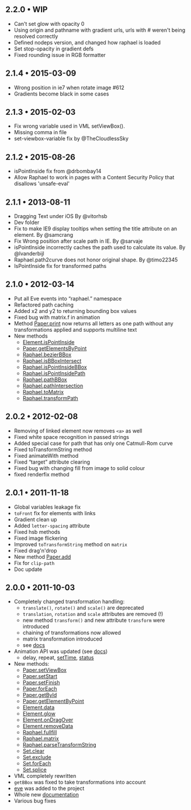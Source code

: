 2.2.0 • WIP
------------------

  * Can't set glow with opacity 0
  * Using origin and pathname with gradient urls, urls with # weren't being resolved correctly
  * Defined nodeps version, and changed how raphael is loaded
  * Set stop-opacity in gradient defs
  * Fixed rounding issue in RGB formatter

2.1.4 • 2015-03-09
------------------

  * Wrong position in ie7 when rotate image #612
  * Gradients become black in some cases

2.1.3 • 2015-02-03
------------------

  * Fix wrong variable used in VML setViewBox().
  * Missing comma in file
  * set-viewbox-variable fix by @TheCloudlessSky

2.1.2 • 2015-08-26
------------------

  * isPointInside fix from @drbombay14
  * Allow Raphael to work in pages with a Content Security Policy that disallows 'unsafe-eval'

2.1.1 • 2013-08-11
------------------

  * Dragging Text under iOS By @vitorhsb
  * Dev folder
  * Fix to make IE9 display tooltips when setting the title attribute on an element. By @samcrang
  * Fix Wrong position after scale path in IE. By @sarvaje
  * isPointInside incorrectly caches the path used to calculate its value. By @lvanderbijl
  * Raphael.path2curve does not honor original shape. By @timo22345
  * IsPointInside fix for transformed paths

2.1.0 • 2012-03-14
------------------

  * Put all Eve events into “raphael.” namespace
  * Refactored path caching
  * Added x2 and y2 to returning bounding box values
  * Fixed bug with matrix.f in animation
  * Method [Paper.print](http://raphaeljs.com/reference.html#Paper.print) now returns all letters as one path without any transformations applied and supports multiline text
  * New methods
    * [Element.isPointInside](http://raphaeljs.com/reference.html#Element.isPointInside)
    * [Paper.getElementsByPoint](http://raphaeljs.com/reference.html#Paper.getElementsByPoint)
    * [Raphael.bezierBBox](http://raphaeljs.com/reference.html#Raphael.bezierBBox)
    * [Raphael.isBBoxIntersect](http://raphaeljs.com/reference.html#Raphael.isBBoxIntersect)
    * [Raphael.isPointInsideBBox](http://raphaeljs.com/reference.html#Raphael.isPointInsideBBox)
    * [Raphael.isPointInsidePath](http://raphaeljs.com/reference.html#Raphael.isPointInsidePath)
    * [Raphael.pathBBox](http://raphaeljs.com/reference.html#Raphael.pathBBox)
    * [Raphael.pathIntersection](http://raphaeljs.com/reference.html#Raphael.pathIntersection)
    * [Raphael.toMatrix](http://raphaeljs.com/reference.html#Raphael.toMatrix)
    * [Raphael.transformPath](http://raphaeljs.com/reference.html#Raphael.transformPath)

2.0.2 • 2012-02-08
------------------

  * Removing of linked element now removes `<a>` as well
  * Fixed white space recognition in passed strings
  * Added special case for path that has only one Catmull-Rom curve
  * Fixed toTransformString method
  * Fixed animateWith method
  * Fixed “target” attribute clearing
  * Fixed bug with changing fill from image to solid colour
  * fixed renderfix method

2.0.1 • 2011-11-18
------------------

  * Global variables leakage fix
  * `toFront` fix for elements with links
  * Gradient clean up
  * Added `letter-spacing` attribute
  * Fixed hsb methods
  * Fixed image flickering
  * Improved `toTransformString` method on `matrix`
  * Fixed drag'n'drop
  * New method [Paper.add](http://raphaeljs.com/reference.html#Paper.add)
  * Fix for `clip-path`
  * Doc update

2.0.0 • 2011-10-03
------------------

  * Completely changed transformation handling:
    * `translate()`, `rotate()` and `scale()` are deprecated
    * `translation`, `rotation` and `scale` attributes are removed (!)
    * new method `transform()` and new attribute `transform` were introduced
    * chaining of transformations now allowed
    * matrix transformation introduced
    * see [docs](http://raphaeljs.com/reference.html#Element.transform)
  * Animation API was updated (see [docs](http://raphaeljs.com/reference.html#Raphael.animation))
    * delay, repeat, [setTime](http://raphaeljs.com/reference.html#Element.status), [status](http://raphaeljs.com/reference.html#Element.setTime)
  * New methods:
    * [Paper.setViewBox](http://raphaeljs.com/reference.html#Paper.setViewBox)
    * [Paper.setStart](http://raphaeljs.com/reference.html#Paper.setStart)
    * [Paper.setFinish](http://raphaeljs.com/reference.html#Paper.setFinish)
    * [Paper.forEach](http://raphaeljs.com/reference.html#Paper.forEach)
    * [Paper.getById](http://raphaeljs.com/reference.html#Paper.getById)
    * [Paper.getElementByPoint](http://raphaeljs.com/reference.html#Paper.getElementByPoint)
    * [Element.data](http://raphaeljs.com/reference.html#Element.data)
    * [Element.glow](http://raphaeljs.com/reference.html#Element.glow)
    * [Element.onDragOver](http://raphaeljs.com/reference.html#Element.onDragOver)
    * [Element.removeData](http://raphaeljs.com/reference.html#Element.removeData)
    * [Raphael.fullfill](http://raphaeljs.com/reference.html#Raphael.fullfill)
    * [Raphael.matrix](http://raphaeljs.com/reference.html#Raphael.matrix)
    * [Raphael.parseTransformString](http://raphaeljs.com/reference.html#Raphael.parseTransformString)
    * [Set.clear](http://raphaeljs.com/reference.html#Set.clear)
    * [Set.exclude](http://raphaeljs.com/reference.html#Set.exclude)
    * [Set.forEach](http://raphaeljs.com/reference.html#Set.forEach)
    * [Set.splice](http://raphaeljs.com/reference.html#Set.splice)
  * VML completely rewritten
  * `getBBox` was fixed to take transformations into account
  * [eve](http://raphaeljs.com/reference.html#eve) was added to the project
  * Whole new [documentation](http://raphaeljs.com/reference.html)
  * Various bug fixes
